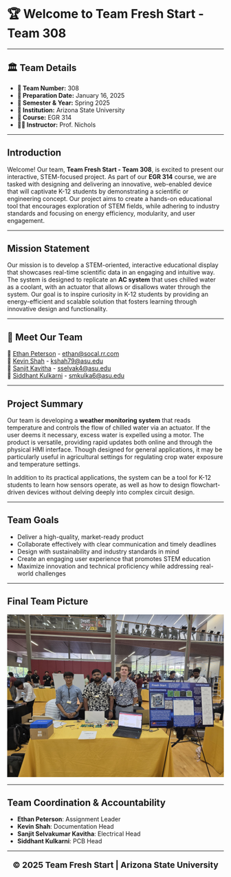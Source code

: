 # 🏆 **Welcome to Team Fresh Start - Team 308**

---

## 🏛 **Team Details**
- **🔢 Team Number:** 308  
- **📅 Preparation Date:** January 16, 2025  
- **📆 Semester & Year:** Spring 2025  
- **🏫 Institution:** Arizona State University  
- **📖 Course:** EGR 314  
- **👨‍🏫 Instructor:** Prof. Nichols  

---

## Introduction  
Welcome! Our team, **Team Fresh Start - Team 308**, is excited to present our interactive, STEM-focused project. As part of our **EGR 314** course, we are tasked with designing and delivering an innovative, web-enabled device that will captivate K-12 students by demonstrating a scientific or engineering concept. Our project aims to create a hands-on educational tool that encourages exploration of STEM fields, while adhering to industry standards and focusing on energy efficiency, modularity, and user engagement.

---

## Mission Statement  
Our mission is to develop a STEM-oriented, interactive educational display that showcases real-time scientific data in an engaging and intuitive way. The system is designed to replicate an **AC system** that uses chilled water as a coolant, with an actuator that allows or disallows water through the system. Our goal is to inspire curiosity in K-12 students by providing an energy-efficient and scalable solution that fosters learning through innovative design and functionality.

---

## 👥 **Meet Our Team**  
🔹 [Ethan Peterson](https://ejpete10.github.io/test_Datasheet.github.io/) - ethan@socal.rr.com  
🔹 [Kevin Shah](https://kshah79.github.io/kshah79/) - kshah79@asu.edu  
🔹 [Sanjit Kavitha](http://sanjitsk.github.io) - sselvak4@asu.edu  
🔹 [Siddhant Kulkarni](https://smkulka6.github.io/smkulka6/) - smkulka6@asu.edu  

---

## Project Summary  
Our team is developing a **weather monitoring system** that reads temperature and controls the flow of chilled water via an actuator. If the user deems it necessary, excess water is expelled using a motor. The product is versatile, providing rapid updates both online and through the physical HMI interface. Though designed for general applications, it may be particularly useful in agricultural settings for regulating crop water exposure and temperature settings.

In addition to its practical applications, the system can be a tool for K-12 students to learn how sensors operate, as well as how to design flowchart-driven devices without delving deeply into complex circuit design.

---

## Team Goals  
- Deliver a high-quality, market-ready product  
- Collaborate effectively with clear communication and timely deadlines  
- Design with sustainability and industry standards in mind  
- Create an engaging user experience that promotes STEM education  
- Maximize innovation and technical proficiency while addressing real-world challenges

---

## Final Team Picture

![Team Picture](final_group_image.jpg)

---

## Team Coordination & Accountability  
- **Ethan Peterson**: Assignment Leader  
- **Kevin Shah**: Documentation Head  
- **Sanjit Selvakumar Kavitha**: Electrical Head  
- **Siddhant Kulkarni**: PCB Head  

---

<p align="center" style="font-size: 1.2rem; font-weight: bold;">
© 2025 Team Fresh Start | Arizona State University
</p>
